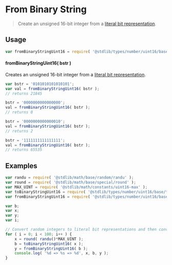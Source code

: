 # From Binary String

> Create an unsigned 16-bit integer from a [literal bit representation][@stdlib/types/number/uint16/base/to-binary-string].

<section class="usage">

## Usage

```javascript
var fromBinaryStringUint16 = require( '@stdlib/types/number/uint16/base/from-binary-string' );
```

#### fromBinaryStringUint16( bstr )

Creates an unsigned 16-bit integer from a [literal bit representation][@stdlib/types/number/uint16/base/to-binary-string].

```javascript
var bstr = '0101010101010101';
var val = fromBinaryStringUint16( bstr );
// returns 21845

bstr = '0000000000000000';
val = fromBinaryStringUint16( bstr );
// returns 0

bstr = '0000000000000010';
val = fromBinaryStringUint16( bstr );
// returns 2

bstr = '1111111111111111';
val = fromBinaryStringUint16( bstr );
// returns 65535
```

</section>

<!-- /.usage -->

<section class="examples">

## Examples

```javascript
var randu = require( '@stdlib/math/base/random/randu' );
var round = require( '@stdlib/math/base/special/round' );
var MAX_UINT = require( '@stdlib/math/constants/uint16-max' );
var toBinaryStringUint16 = require( '@stdlib/types/number/uint16/base/to-binary-string' );
var fromBinaryStringUint16 = require( '@stdlib/types/number/uint16/base/from-binary-string' );

var b;
var x;
var y;
var i;

// Convert random integers to literal bit representations and then convert them back...
for ( i = 0; i < 100; i++ ) {
    x = round( randu()*MAX_UINT );
    b = toBinaryStringUint16( x );
    y = fromBinaryStringUint16( b );
    console.log( '%d => %s => %d', x, b, y );
}
```

</section>

<!-- /.examples -->

<section class="links">

[@stdlib/types/number/uint16/base/to-binary-string]: https://github.com/stdlib-js/stdlib/tree/develop/lib/node_modules/%40stdlib/math/base/utils/uint16-to-binary-string

</section>

<!-- /.links -->
